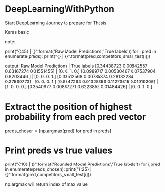 # DeepLearningWithPython

Start DeepLearning Journey to prepare for Thesis

Keras basic













note:

print("{:45} | {}".format('Raw Model Predictions','True labels'))
for i,pred in enumerate(preds):
  print("{} | {}".format(pred,competitors_small_test[i]))
  
output:
Raw Model Predictions                         | True labels
[0.34438723 0.00842557 0.63167274 0.01551455] | [0. 0. 1. 0.]
[0.0989717  0.00530467 0.07537904 0.8203446 ] | [0. 0. 0. 1.]
[0.33512568 0.00785374 0.28132284 0.37569773] | [0. 0. 0. 1.]
[0.8547263  0.01328656 0.11279515 0.01919206] | [1. 0. 0. 0.]
[0.3540977  0.00867271 0.6223853  0.01484426] | [0. 0. 1. 0.]


# Extract the position of highest probability from each pred vector
preds_chosen = [np.argmax(pred) for pred in preds]

# Print preds vs true values
print("{:10} | {}".format('Rounded Model Predictions','True labels'))
for i,pred in enumerate(preds_chosen):
  print("{:25} | {}".format(pred,competitors_small_test[i]))
    
  np.argmax will return index of max value
